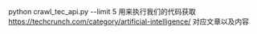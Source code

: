 python crawl_tec_api.py --limit 5
用来执行我们的代码获取 https://techcrunch.com/category/artificial-intelligence/ 对应文章以及内容